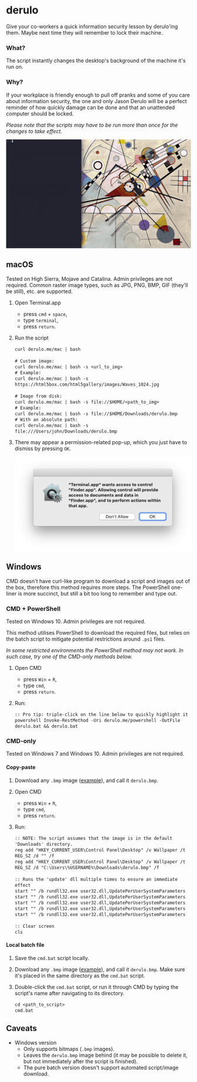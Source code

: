 # derulo

Give your co-workers a quick information security lesson by derulo'ing them.
Maybe next time they will remember to lock their machine.

### What?

The script instantly changes the desktop's background of the machine it's run
on.

### Why?

If your workplace is friendly enough to pull off pranks and some of you care
about information security, the one and only Jason Derulo will be a perfect
reminder of how quickly damage can be done and that an unattended computer
should be locked.

_Please note that the scripts may have to be run more than once for the changes
to take effect._

![Demo GIF](./assets/derulo-demo.gif)

## macOS

Tested on High Sierra, Mojave and Catalina. Admin privileges are not required.
Common raster image types, such as JPG, PNG, BMP, GIF (they'll be still), etc.
are supported.

1. Open Terminal.app

   - press `cmd` + `space`,
   - type `terminal`,
   - press `return`.

2. Run the script

   ```console
   curl derulo.me/mac | bash

   # Custom image:
   curl derulo.me/mac | bash -s <url_to_img>
   # Example:
   curl derulo.me/mac | bash -s https://html5box.com/html5gallery/images/Waves_1024.jpg

   # Image from disk:
   curl derulo.me/mac | bash -s file://$HOME/<path_to_img>
   # Example:
   curl derulo.me/mac | bash -s file://$HOME/Downloads/derulo.bmp
   # With an absolute path:
   curl derulo.me/mac | bash -s file:///Users/john/Downloads/derulo.bmp
   ```

3. There may appear a permission-related pop-up, which you just have to dismiss
   by pressing `OK`.

   ![macOS warning pop-up](https://raw.githubusercontent.com/amrwc/derulo/master/assets/warning-pop-up.png)

## Windows

CMD doesn't have curl-like program to download a script and images out of the
box, therefore this method requires more steps. The PowerShell one-liner is
more succinct, but still a bit too long to remember and type out.

### CMD + PowerShell

Tested on Windows 10. Admin privileges are not required.

This method utilises PowerShell to download the required files, but relies on
the batch script to mitigate potential restrictions around `.ps1` files.

_In some restricted environments the PowerShell method may not work. In such
case, try one of the CMD-only methods below._

1. Open CMD

   - press `Win` + `R`,
   - type `cmd`,
   - press `return`.

2. Run:

   ```batch
   :: Pro tip: triple-click on the line below to quickly highlight it
   powershell Invoke-RestMethod -Uri derulo.me/powershell -OutFile derulo.bat && derulo.bat
   ```

### CMD-only

Tested on Windows 7 and Windows 10. Admin privileges are not required.

#### Copy-paste

1. Download any `.bmp` image
   ([example](https://i7.putstuffonline.com/0rtEegbeDUI/putstuffonline.bmp)),
   and call it `derulo.bmp`.

2. Open CMD

   - press `Win` + `R`,
   - type `cmd`,
   - press `return`.

3. Run:

   ```batch
   :: NOTE: The script assumes that the image is in the default 'Downloads' directory.
   reg add "HKEY_CURRENT_USER\Control Panel\Desktop" /v Wallpaper /t REG_SZ /d "" /f
   reg add "HKEY_CURRENT_USER\Control Panel\Desktop" /v Wallpaper /t REG_SZ /d "C:\Users\%USERNAME%\Downloads\derulo.bmp" /f

   :: Runs the 'update' dll multiple times to ensure an immediate effect
   start "" /b rundll32.exe user32.dll,UpdatePerUserSystemParameters
   start "" /b rundll32.exe user32.dll,UpdatePerUserSystemParameters
   start "" /b rundll32.exe user32.dll,UpdatePerUserSystemParameters
   start "" /b rundll32.exe user32.dll,UpdatePerUserSystemParameters
   start "" /b rundll32.exe user32.dll,UpdatePerUserSystemParameters

   :: Clear screen
   cls
   ```

#### Local batch file

1. Save the `cmd.bat` script locally.

2. Download any `.bmp` image
   ([example](https://i7.putstuffonline.com/0rtEegbeDUI/putstuffonline.bmp)),
   and call it `derulo.bmp`. Make sure it's placed in the same directory as the
   `cmd.bat` script.

3. Double-click the `cmd.bat` script, or run it through CMD by typing the
   script's name after navigating to its directory.

   ```batch
   cd <path_to_script>
   cmd.bat
   ```

## Caveats

- Windows version
  - Only supports bitmaps (`.bmp` images).
  - Leaves the `derulo.bmp` image behind (it may be possible to delete it, but
    not immediately after the script is finished).
  - The pure batch version doesn't support automated script/image download.
